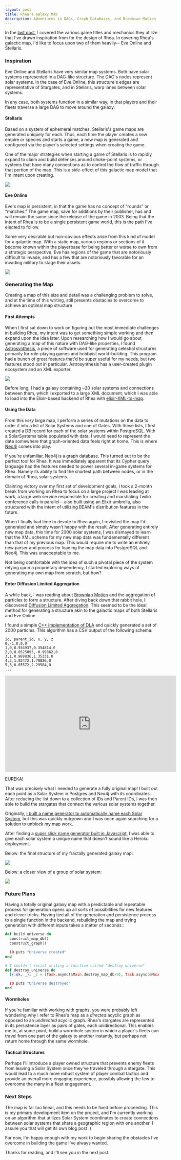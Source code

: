 ```yaml
---
layout: post
title: Rhea's Galaxy Map
description: Adventures in DAGs, Graph Databases, and Brownian Motion
---
```


In the [last post](https://willricketts.com/2019/introducing-rhea/), I covered the various game titles and mechanics they utilize that I've drawn inspiration from for the design of Rhea. In covering Rhea's galactic map, I'd like to focus upon two of them heavily-- Eve Online and Stellaris.

### Inspiration

Eve Online and Stellaris have very similar map systems. Both have solar systems represented in a DAG-like structure. The DAG's nodes represent solar systems. In the case of Eve Online, this structure's edges are representative of Stargates, and in Stellaris, warp lanes between solar systems.

In any case, both systems function in a similar way, in that players and their fleets traverse a large DAG to move around the galaxy.

#### Stellaris

Based on a system of ephemeral matches, Stellaris's game maps are generated uniquely for each. Thus, each time the player creates a new empire or species and starts a game, a new map is generated and configured via the player's selected settings when creating the game.

One of the major strategies when starting a game of Stellaris is to rapidly expand to claim and build defenses around choke-point systems, or systems that have many connections as to control the flow of traffic through that portion of the map. This is a side-effect of this galactic map model that I'm intent upon creating.

![](https://s3.amazonaws.com/images.willricketts.com/rhea/stellarismap.jpg)

#### Eve Online

Eve's map is persistent, in that the game has no concept of "rounds" or "matches." The game map, save for additions by their publisher, has and will remain the same since the release of the game in 2003. Being that the intent of Rhea is to be a single persistent game world, this is the path I've elected to follow.

Some very desirable but non-obvious effects arise from this kind of model for a galactic map. With a static map, various regions or sections of it become known within the playerbase for being better or worse to own from a strategic perspective. Eve has regions of the game that are notoriously difficult to invade, and has a few that are notoriously favorable for an invading military to stage their assets.

![](https://s3.amazonaws.com/images.willricketts.com/rhea/evemap.png)

### Generating the Map

Creating a map of this size and detail was a challenging problem to solve, and at the time of this writing, still presents obstacles to overcome to achieve an optimal map structure

#### First Attempts

When I first sat down to work on figuring out the most immediate challenges in building Rhea, my intent was to get something simple working and then expand upon the idea later. Upon researching how I would go about generating a map of this nature with DAG-like properties, I found [Astrosynthesis](https://www.nbos.com/products/astrosynthesis), a piece of software used for generating celestial structures primarily for role-playing games and hobbyist world-building. This program had a bunch of great features that'd be super useful for my needs, but two features stood out in particular. Astrosynthesis has a user-created plugin ecosystem and an XML exporter. 

![](https://s3.amazonaws.com/images.willricketts.com/rhea/astrosynthesis.png)

Before long, I had a galaxy containing ~20 solar systems and connections between them, which I exported to a large XML document, which I was able to load into the Elixir-based backend of Rhea with [elixir-XML-to-map](https://github.com/homanchou/elixir-xml-to-map).


#### Using the Data

From this _very_ large map, I perform a series of mutations on the data to order it into a list of Solar Systems and one of Gates. With these lists, I first created a DB record for each of the solar systems within PostgreSQL. With a SolarSystems table populated with data, I would need to represent the data somewhere that graph-oriented data feels right at home. This is where [Neo4j](https://neo4j.com/) comes into play.

If you're unfamiliar, Neo4j is a graph database. This turned out to be the perfect tool for Rhea. It was immediately apparent that its Cypher query language had the features needed to power several in-game systems for Rhea. Namely its ability to find the shortest path between nodes, or in the domain of Rhea, solar systems.

Claiming victory over my first set of development goals, I took a 2-month break from working on Rhea to focus on a large project I was leading at work, a large web service responsible for creating and marshaling Twilio conference calls in parallel-- also built using an Elixir umbrella, also structured with the intent of utilizing BEAM's distribution features in the future.

When I finally had time to devote to Rhea again, I revisited the map I'd generated and simply wasn't happy with the result. After generating entirely new map data, this time for 2000 solar systems, I was dismayed to learn that the XML schema for my new map data was fundamentally different than that of my previous map. This would require me to write an entirely new parser and process for loading the map data into PostgreSQL and Neo4j. This was unacceptable to me.

Not being comfortable with the idea of such a pivotal piece of the system relying upon a proprietary dependency, I started exploring ways of generating my own map from scratch, but how?

#### Enter Diffusion Limited Aggregation

A while back, I was reading about [Brownian Motion](https://en.wikipedia.org/wiki/Brownian_motion) and the aggregation of particles to form a structure. After diving back down that rabbit hole, I discovered [Diffusion Limited Aggregation](https://en.wikipedia.org/wiki/Diffusion-limited_aggregation). This seemed to be the ideal method for generating a structure akin to the galactic maps of both Stellaris and Eve Online.

I found a simple [C++ implementation of DLA](https://github.com/fogleman/dlaf) and quickly generated a set of 2000 particles. This algorithm has a CSV output of the following schema:

```
id, parent_id, x, y, z
0,-1,0,0,0
1,0,0.934937,0.354814,0
2,0,0.0525095,-0.99862,0
3,1,0.989836,1.35331,0
4,3,1.92472,1.70826,0
5,3,0.65572,2.29584,0
...
```


<iframe width="560" height="315" src="https://www.youtube.com/embed/EWks4tbH9b0" frameborder="0" allow="accelerometer; autoplay; encrypted-media; gyroscope; picture-in-picture" allowfullscreen></iframe> 

EUREKA!

That was precisely what I needed to generate a fully original map! I built out each point as a Solar System in Postgres and Neo4j with its coordinates. After reducing the list down to a collection of IDs and Parent IDs, I was then able to build the stargates that connect the various solar systems together.

Originally, [I built a name generator to automatically name each Solar System](https://gist.github.com/willricketts/dfc4e2ce63d8a9934434d18cdb860510), but this was quickly outgrown and I was once again searching for a solution to unblock my map work.

After finding a [super slick name generator built in Javascript](https://github.com/hbi99/namegen/blob/master/namegen.js), I was able to give each solar system a unique name that doesn't sound like a Heroku deployment.


Below: the final structure of my fractally generated galaxy map:

![](https://s3.amazonaws.com/images.willricketts.com/rhea/rheamapsmall.png)

Below: a closer view of a group of solar system:

![](https://s3.amazonaws.com/images.willricketts.com/rhea/rheamapclose.png)

### Future Plans

Having a totally original galaxy map with a predictable and repeatable process for generation opens up all sorts of possibilities for new features and clever tricks. Having tied all of the generation and persistence process to a single function in the backend, rebuilding the map and trying generation with different inputs takes a matter of seconds::

```elixir
def build_universe do
  construct_map_db()
  construct_graph()

  IO.puts "Universe created"
end

# I couldn't resist writing a function called "destroy universe"
def destroy_universe do
  [{:ok, _}, _] = [Task.async(&Main.destroy_map_db/0), Task.async(&Main.destroy_graph/0)] |> Enum.map(&Task.await/1)

  IO.puts "Universe destroyed"
end
```

#### Wormholes

If you're familiar with working with graphs, you were probably left wondering why I refer to Rhea's map as a _directed_ acyclic graph as opposed to an _undirected_ acyclic graph. Rhea's stargates are represented in its persistence layer as pairs of gates, each unidirectional. This enables me to, at some point, build a wormhole system in which a player's fleets can travel from one part of the galaxy to another instantly, but perhaps not return home through the same wormhole.

#### Tactical Structures

Perhaps I'll introduce a player owned structure that prevents enemy fleets from leaving a Solar System once they've traveled through a stargate. This would lead to a much more robust system of player combat tactics and provide an overall more engaging experience, possibly allowing the few to overcome the many in a fleet engagement.

### Next Steps

The map is far too linear, and this needs to be fixed before proceeding. This is my primary development item on the project, and I'm currently working on an algorithm that utilizes Solar System coordinates to create connections between solar systems that share a geographic region with one another. I assure you that will get its own blog post :)

For now, I'm happy enough with my work to begin sharing the obstacles I've overcome in building the game I've always wanted.

Thanks for reading, and I'll see you in the next post.